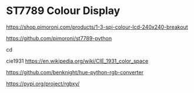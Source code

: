   # ST7789 Colour Display

  https://shop.pimoroni.com/products/1-3-spi-colour-lcd-240x240-breakout

  https://github.com/pimoroni/st7789-python

  cd 

  cie1931
  https://en.wikipedia.org/wiki/CIE_1931_color_space

  https://github.com/benknight/hue-python-rgb-converter

  https://pypi.org/project/rgbxy/

  
